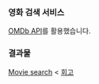 ### 영화 검색 서비스 
[OMDb API](https://www.omdbapi.com)를 활용했습니다.

### 결과물
[Movie search](https://singular-tarsier-01b220.netlify.app) <
[회고](https://velog.io/@oimne/영화-검색-사이트-만들기)
